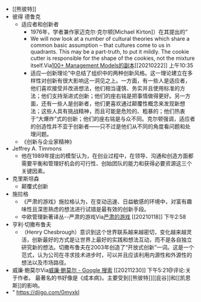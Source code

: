 - [[熊彼特]]
- 彼得 德鲁克
    - 适应者和创新者
        - 1976年，学者兼作家迈克尔·克尔顿[Michael Kirton]）在其提出的“
        - We will now look at a number of cultural theories which share a common basic assumption – that cultures come to us in quadrants. This may be a part-truth, to put it mildly. The cookie cutter is responsible for the shape of the cookies, not the mixture itself.Via[100+ Management Models的副本](marginnote3app://note/9606611E-7019-409F-8785-DC27E9AD7AFF)[[20210222]] 上午10:35
        - 适应—创新理论”中总结了组织中的两种创新风格。这一理论建立在多样性对创新有很大影响这一洞见之上。一方面，有一些人是适应者，他们喜欢接受并改进想法，他们相当谨慎、务实并且使­用标准的方法；他们支持渐进式创新；他们的座右铭是把事情做得更好。另一方面，还有一些人是创新者，他们更喜欢通过颠覆性概念来发现新想法；这些人具有挑战精神，而且可能是危险的、粗暴的；他们热衷于“大爆炸”式的创新；他们的座右铭是与众不同。克尔顿强调，适应者的创造性并不亚于创新者——只不过是他们从不同的角度看问题和处理问题。
    - 《创新与企业家精神》
- Jeffrey A. Timmons
    - 他在1989年提出的模型认为，在创业过程中，在领导、沟通和创造方面都需要平衡和管理好机会的可行性、创始团队的能力和获得必要资源这三个关键因素。
- 克里斯坦森
    - 颠覆式创新
- 施拉格
    - 《严肃的游戏》施拉格认为，在变动迅速、日益敏感的环境中，对富有趣味性且深思熟虑的想法进行试错是最有效的创新手段。
    - 中欧管理新著译丛--严肃的游戏Via[严肃的游戏](https://weibo.com/p/100202read7130563?pids=Pl_Core_Pt6Rank__18&cfs=300&Pl_Core_Pt6Rank__18_filter=3&sudaref=www.google.com) [[20210118]] 下午2:58
- 亨利·切撒布鲁夫
    - （Henry Chesbrough）意识到这个世界联系越来越密切，变化越来越灵活，创新最好的方式是让世界上最好的实践和想法互动，而不是各自独立研究新的想法。切撒布鲁夫在2003年创造了“开放式创新”一词。这是一个范式，认为公司在寻求技术进步时，可以并且应该利用内源性和外源性的想法以及市场路径。
- 威廉·鲍莫尔Via[威廉·鲍莫尔 - Google 搜索](https://www.google.com/search?q=%E5%A8%81%E5%BB%89%C2%B7%E9%B2%8D%E8%8E%AB%E5%B0%94) [[20211230]] 下午5:21@评论:关于作者。 最著名的书好像是《成本病》。主要受到[[熊彼特]][[庇谷]]和[[凯恩斯]]的影响。
- " https://diigo.com/0myxkl
